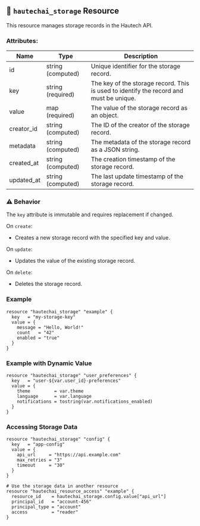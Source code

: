 ## 📘 `hautechai_storage` Resource

This resource manages storage records in the Hautech API.

### Attributes:

| Name       | Type                | Description |
|------------|---------------------|-------------|
| id         | string (computed)   | Unique identifier for the storage record. |
| key        | string (required)   | The key of the storage record. This is used to identify the record and must be unique. |
| value      | map (required)      | The value of the storage record as an object. |
| creator_id | string (computed)   | The ID of the creator of the storage record. |
| metadata   | string (computed)   | The metadata of the storage record as a JSON string. |
| created_at | string (computed)   | The creation timestamp of the storage record. |
| updated_at | string (computed)   | The last update timestamp of the storage record. |

### ⚠️ Behavior

The `key` attribute is immutable and requires replacement if changed.

On `create`:
- Creates a new storage record with the specified key and value.

On `update`:
- Updates the value of the existing storage record.

On `delete`:
- Deletes the storage record.

### Example

```hcl
resource "hautechai_storage" "example" {
  key   = "my-storage-key"
  value = {
    message = "Hello, World!"
    count   = "42"
    enabled = "true"
  }
}
```

### Example with Dynamic Value

```hcl
resource "hautechai_storage" "user_preferences" {
  key   = "user-${var.user_id}-preferences"
  value = {
    theme         = var.theme
    language      = var.language
    notifications = tostring(var.notifications_enabled)
  }
}
```

### Accessing Storage Data

```hcl
resource "hautechai_storage" "config" {
  key   = "app-config"
  value = {
    api_url     = "https://api.example.com"
    max_retries = "3"
    timeout     = "30"
  }
}

# Use the storage data in another resource
resource "hautechai_resource_access" "example" {
  resource_id    = hautechai_storage.config.value["api_url"]
  principal_id   = "account-456"
  principal_type = "account"
  access         = "reader"
}
```
